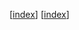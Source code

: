 [[index]]
[[index]]

[//begin]: # "Autogenerated link references for markdown compatibility"
[index]: ../../../../../../../../c:/Users/stiag/OneDrive/Documents/GitHub/foam-11ty-template/index "Welcome to my digital garden"
[//end]: # "Autogenerated link references"